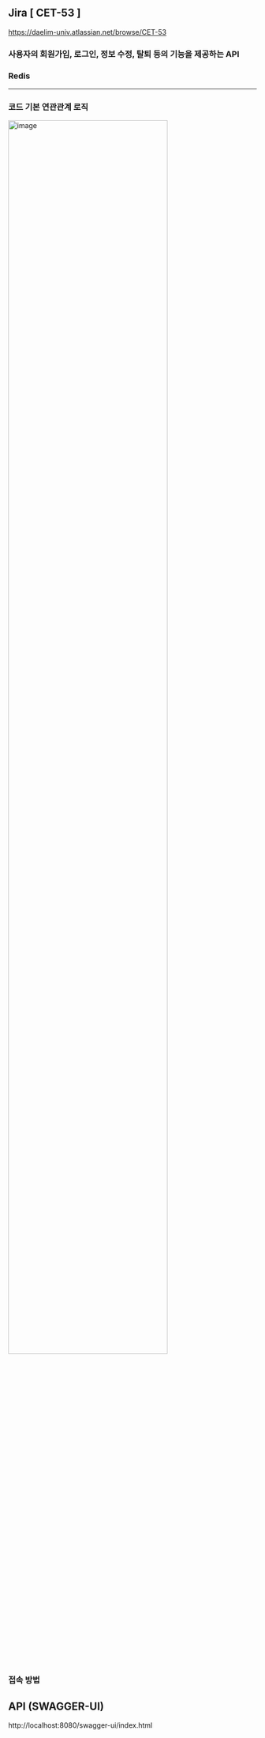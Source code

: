 ## Jira [ CET-53 ]
https://daelim-univ.atlassian.net/browse/CET-53
### 사용자의 회원가입, 로그인, 정보 수정, 탈퇴 등의 기능을 제공하는 API  
### Redis  
---
### 코드 기본 연관관계 로직
<img width="80%" alt="image" src="https://github.com/alscks6521/spring-database-login-api/assets/112923685/7faf02ce-4f12-4727-a2cd-e61fa199a09d">

### 접속 방법
## API (SWAGGER-UI)
http://localhost:8080/swagger-ui/index.html
